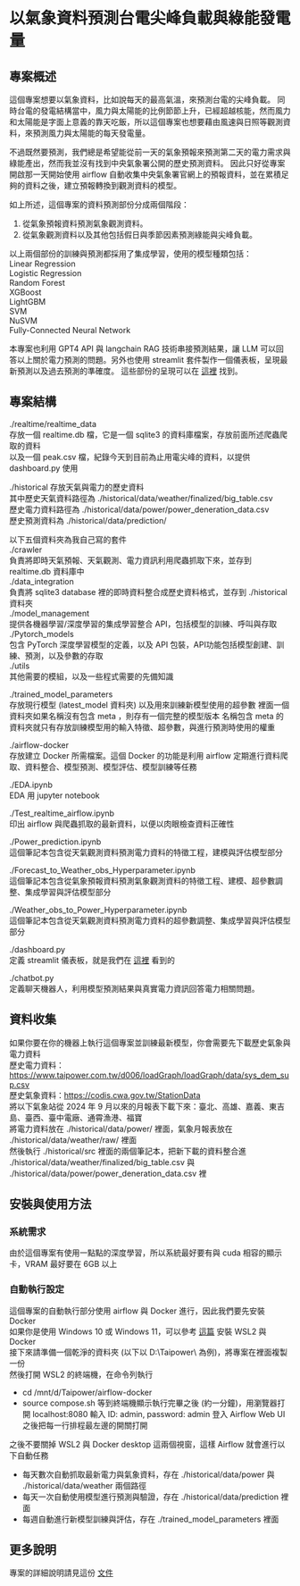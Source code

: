 # 以氣象資料預測台電尖峰負載與綠能發電量


## 專案概述
這個專案想要以氣象資料，比如說每天的最高氣溫，來預測台電的尖峰負載。
同時台電的發電結構當中，風力與太陽能的比例節節上升，已經超越核能，然而風力和太陽能是字面上意義的靠天吃飯，所以這個專案也想要藉由風速與日照等觀測資料，來預測風力與太陽能的每天發電量。

不過既然要預測，我們總是希望能從前一天的氣象預報來預測第二天的電力需求與綠能產出，然而我並沒有找到中央氣象署公開的歷史預測資料。
因此只好從專案開啟那一天開始使用 airflow 自動收集中央氣象署官網上的預報資料，並在累積足夠的資料之後，建立預報轉換到觀測資料的模型。

如上所述，這個專案的資料預測部份分成兩個階段：
1. 從氣象預報資料預測氣象觀測資料。
2. 從氣象觀測資料以及其他包括假日與季節因素預測綠能與尖峰負載。

以上兩個部份的訓練與預測都採用了集成學習，使用的模型種類包括：  
Linear Regression  
Logistic Regression  
Random Forest  
XGBoost  
LightGBM  
SVM  
NuSVM  
Fully-Connected Neural Network  

本專案也利用 GPT4 API 與 langchain RAG 技術串接預測結果，讓 LLM 可以回答以上關於電力預測的問題。另外也使用 streamlit 套件製作一個儀表板，呈現最新預測以及過去預測的準確度。
這些部份的呈現可以在 <a href="http://ec2-54-206-30-159.ap-southeast-2.compute.amazonaws.com:8501/">這裡</a> 找到。

## 專案結構
./realtime/realtime_data  
存放一個 realtime.db 檔，它是一個 sqlite3 的資料庫檔案，存放前面所述爬蟲爬取的資料  
以及一個 peak.csv 檔，紀錄今天到目前為止用電尖峰的資料，以提供 dashboard.py 使用  
    
./historical
存放天氣與電力的歷史資料  
其中歷史天氣資料路徑為 ./historical/data/weather/finalized/big_table.csv  
歷史電力資料路徑為 ./historical/data/power/power_deneration_data.csv  
歷史預測資料為 ./historical/data/prediction/  

以下五個資料夾為我自己寫的套件  
./crawler  
負責將即時天氣預報、天氣觀測、電力資訊利用爬蟲抓取下來，並存到 realtime.db 資料庫中  
./data_integration  
負責將 sqlite3 database 裡的即時資料整合成歷史資料格式，並存到 ./historical 資料夾  
./model_management  
提供各機器學習/深度學習的集成學習整合 API，包括模型的訓練、呼叫與存取  
./Pytorch_models  
包含 PyTorch 深度學習模型的定義，以及 API 包裝，API功能包括模型創建、訓練、預測，以及參數的存取  
./utils  
其他需要的模組，以及一些程式需要的先備知識  

./trained_model_parameters  
存放現行模型 (latest_model 資料夾) 以及用來訓練新模型使用的超參數
裡面一個資料夾如果名稱沒有包含 meta ，則存有一個完整的模型版本
名稱包含 meta 的資料夾就只有存放訓練模型用的輸入特徵、超參數，與進行預測時使用的權重

./airflow-docker  
存放建立 Docker 所需檔案。這個 Docker 的功能是利用 airflow 定期進行資料爬取、資料整合、模型預測、模型評估、模型訓練等任務  

./EDA.ipynb  
EDA 用 jupyter notebook  

./Test_realtime_airflow.ipynb  
印出 airflow 與爬蟲抓取的最新資料，以便以肉眼檢查資料正確性  

./Power_prediction.ipynb  
這個筆記本包含從天氣觀測資料預測電力資料的特徵工程，建模與評估模型部分  

./Forecast_to_Weather_obs_Hyperparameter.ipynb  
這個筆記本包含從氣象預報資料預測氣象觀測資料的特徵工程、建模、超參數調整、集成學習與評估模型部分  

./Weather_obs_to_Power_Hyperparameter.ipynb  
這個筆記本包含從天氣觀測資料預測電力資料的超參數調整、集成學習與評估模型部分  

./dashboard.py  
定義 streamlit 儀表板，就是我們在 <a href="http://ec2-54-206-30-159.ap-southeast-2.compute.amazonaws.com:8501/">這裡</a> 看到的  

./chatbot.py  
定義聊天機器人，利用模型預測結果與真實電力資訊回答電力相關問題。  

## 資料收集
如果你要在你的機器上執行這個專案並訓練最新模型，你會需要先下載歷史氣象與電力資料  
歷史電力資料：https://www.taipower.com.tw/d006/loadGraph/loadGraph/data/sys_dem_sup.csv  
歷史氣象資料：https://codis.cwa.gov.tw/StationData  
將以下氣象站從 2024 年 9 月以來的月報表下載下來：臺北、高雄、嘉義、東吉島、臺西、臺中電廠、通霄漁港、福寶    
將電力資料放在 ./historical/data/power/ 裡面，氣象月報表放在 ./historical/data/weather/raw/ 裡面  
然後執行 ./historical/src 裡面的兩個筆記本，把新下載的資料整合進 ./historical/data/weather/finalized/big_table.csv 與 ./historical/data/power/power_deneration_data.csv 裡

## 安裝與使用方法
### 系統需求
由於這個專案有使用一點點的深度學習，所以系統最好要有與 cuda 相容的顯示卡，VRAM 最好要在 6GB 以上
### 自動執行設定
這個專案的自動執行部分使用 airflow 與 Docker 進行，因此我們要先安裝 Docker  
如果你是使用 Windows 10 或 Windows 11，可以參考 <a href="https://medium.com/@weiberson/%E5%9C%A8win11%E5%AE%89%E8%A3%9Dwsl%E5%92%8Cdocker%E5%AE%89%E8%A3%9D%E6%95%99%E5%AD%B8-6d50473b5e09">這篇</a> 安裝 WSL2 與 Docker  
接下來請準備一個乾淨的資料夾 (以下以 D:\Taipower\ 為例)，將專案在裡面複製一份  
然後打開 WSL2 的終端機，在命令列執行 
- cd /mnt/d/Taipower/airflow-docker
- source compose.sh
等到終端機顯示執行完畢之後 (約一分鐘)，用瀏覽器打開 localhost:8080
輸入 ID: admin, password: admin
登入 Airflow Web UI 之後把每一行排程最左邊的開關打開

之後不要關掉 WSL2 與 Docker desktop 這兩個視窗，這樣 Airflow 就會進行以下自動任務
- 每天數次自動抓取最新電力與氣象資料，存在 ./historical/data/power 與 ./historical/data/weather 兩個路徑
- 每天一次自動使用模型進行預測與驗證，存在 ./historical/data/prediction 裡面
- 每週自動進行新模型訓練與評估，存在 ./trained_model_parameters 裡面

## 更多說明
專案的詳細說明請見這份 <a href="https://drive.google.com/file/d/1gchn6XPjxfEc7dPaPCmiCJMJAQHMim9Y/view?usp=sharing">文件</a>

